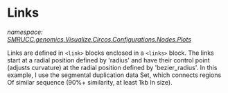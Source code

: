 ﻿# Links
_namespace: [SMRUCC.genomics.Visualize.Circos.Configurations.Nodes.Plots](./index.md)_

Links are defined in ``<link>`` blocks enclosed in a ``<links>`` block. 
 The links start at a radial position defined by 'radius' and have their
 control point (adjusts curvature) at the radial position defined by
 'bezier_radius'. In this example, I use the segmental duplication
 data Set, which connects regions Of similar sequence (90%+
 similarity, at least 1kb In size).




